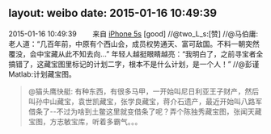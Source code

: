 layout: weibo
date: 2015-01-16 10:49:39
---
2015-01-16 10:49:39  &nbsp;&nbsp;&nbsp;&nbsp;&nbsp;&nbsp; 来自 <a href="sinaweibo://customweibosource" rel="nofollow">iPhone 5s</a>
[good] //@two_L_s:[赞] //@马伯庸:老人道：“几百年前，中原有个西山会，成员权势通天、富可敌国。不料一朝突然覆没，会中宝藏从此不知去向…” 年轻人越挺眼睛越亮：“我明白了，之前寻宝者全搞错了，这藏宝图里标记的计划二字，根本不是什么计划，是一个人！” //@彭谨Matlab:计划藏宝图。
>  @猫头鹰快艇: 有种东西，有很多马甲，一开始叫尼日利亚王子财产，然后叫孙中山藏宝，袁世凯藏宝，张学良藏宝，蒋介石遗产，最近开始叫八路军借条了--不过为啥到土鳖这里就变借条了呢？弄个陈独秀藏宝图，张闻天藏宝图，方志敏宝库，听着多霸气。。。 ​​​
